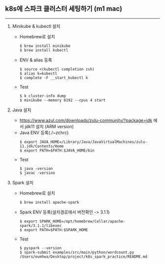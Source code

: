 ## k8s에 스파크 클러스터 세팅하기 (m1 mac)
------------------------------------

1. Minikube & kubectl 설치
    - Homebrew로 설치
        ```
        $ brew install minikube
        $ brew install kubectl
        ```
    - ENV & alias 등록
        ```
        $ source <(kubectl completion zsh)
        $ alias k=kubectl
        $ complete -F __start_kubectl k
        ```   
    - Test
        ```
        $ k cluster-info dump
        $ minikube --memory 8192 --cpus 4 start 
        ``` 

2. Java 설치
    - https://www.azul.com/downloads/zulu-community/?package=jdk
    에서 jdk11 설치 (ARM version)
    - Java ENV 등록(./~zchrc)
        ```
        $ export JAVA_HOME=/Library/Java/JavaVirtualMachines/zulu-11.jdk/Contents/Home
        $ export PATH=$PATH:$JAVA_HOME/bin
        ```
    - Test
        ```
        $ java -version
        $ javac -version
        ```

3. Spark 설치
    - Homebrew로 설치
        ```
        $ brew install apache-spark
        ```
    - Spark ENV 등록(설치경로에서 버전확인 -> 3.1.1)
        ```    
        $ export SPARK_HOME=/opt/homebrew/Cellar/apache-spark/3.1.1/libexec
        $ export PATH=$PATH:$SPARK_HOME
        ```
    - Test
        ```
        $ pyspark --version
        $ spark-submit examples/src/main/python/wordcount.py /Users/eumhwa/Desktop/project/k8s_spark_practice/README.md
        ```
